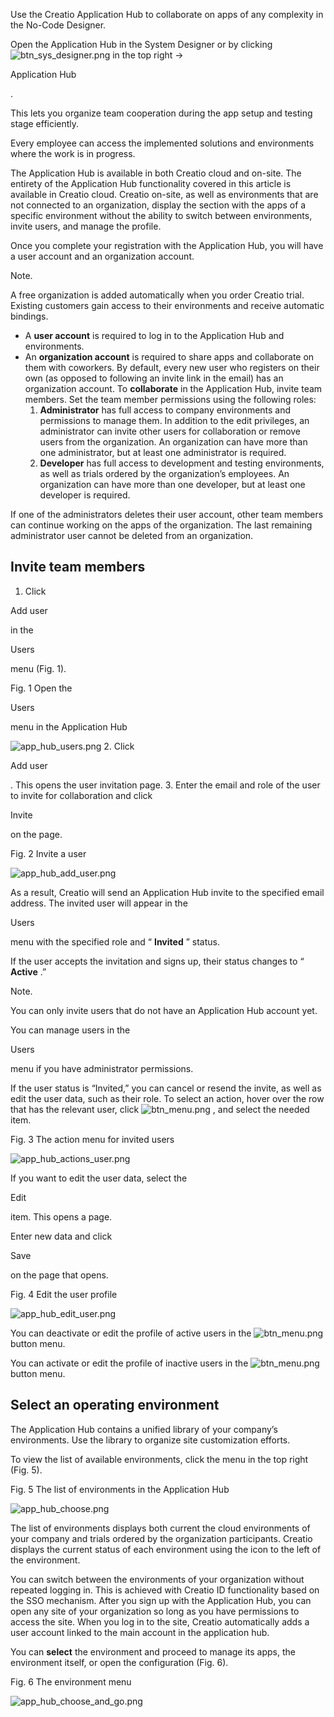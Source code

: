 


 Use the Creatio Application Hub to collaborate on apps of any complexity in the No-Code Designer.
 



 Open the Application Hub in the System Designer or by clicking
 ![btn_sys_designer.png](/docs/sites/en/files/images/NoCodePlatform/ApplicationHub/btn_sys_designer.png)
 in the top right →
 
 Application Hub
 
 .
 



 This lets you organize team cooperation during the app setup and testing stage efficiently.
 



 Every employee can access the implemented solutions and environments where the work is in progress.
 



 The Application Hub is available in both Creatio cloud and on-site. The entirety of the Application Hub functionality covered in this article is available in Creatio cloud. Creatio on-site, as well as environments that are not connected to an organization, display the section with the apps of a specific environment without the ability to switch between environments, invite users, and manage the profile.
 



 Once you complete your registration with the Application Hub, you will have a user account and an organization account.
 





 Note.
 
 A free organization is added automatically when you order Creatio trial. Existing customers gain access to their environments and receive automatic bindings.
 



* A
 **user account** 
 is required to log in to the Application Hub and environments.
* An
 **organization account** 
 is required to share apps and collaborate on them with coworkers. By default, every new user who registers on their own (as opposed to following an invite link in the email) has an organization account. To
 **collaborate** 
 in the Application Hub, invite team members. Set the team member permissions using the following roles:
	1. **Administrator** 
	 has full access to company environments and permissions to manage them. In addition to the edit privileges, an administrator can invite other users for collaboration or remove users from the organization. An organization can have more than one administrator, but at least one administrator is required.
	2. **Developer** 
	 has full access to development and testing environments, as well as trials ordered by the organization’s employees. An organization can have more than one developer, but at least one developer is required.



 If one of the administrators deletes their user account, other team members can continue working on the apps of the organization. The last remaining administrator user cannot be deleted from an organization.
 



 Invite team members
---------------------


1. Click
 
 Add user
 
 in the
 
 Users
 
 menu (Fig. 1).
 

 Fig. 1 Open the
 
 Users
 
 menu in the Application Hub
 

![app_hub_users.png](/docs/sites/en/files/images/NoCodePlatform/ApplicationHub/app_hub_users.png)
2. Click
 
 Add user
 
 . This opens the user invitation page.
3. Enter the email and role of the user to invite for collaboration and click
 
 Invite
 
 on the page.
 

 Fig. 2 Invite a user
 

![app_hub_add_user.png](/docs/sites/en/files/images/NoCodePlatform/ApplicationHub/app_hub_add_user.png)



 As a result, Creatio will send an Application Hub invite to the specified email address. The invited user will appear in the
 
 Users
 
 menu with the specified role and “
 **Invited** 
 ” status.
 



 If the user accepts the invitation and signs up, their status changes to “
 **Active** 
 .”
 





 Note.
 
 You can only invite users that do not have an Application Hub account yet.
 




 You can manage users in the
 
 Users
 
 menu if you have administrator permissions.
 



 If the user status is “Invited,” you can cancel or resend the invite, as well as edit the user data, such as their role. To select an action, hover over the row that has the relevant user, click
 ![btn_menu.png](/docs/sites/en/files/images/NoCodePlatform/ApplicationHub/btn_menu.png)
 , and select the needed item.
 




 Fig. 3 The action menu for invited users
 

![app_hub_actions_user.png](/docs/sites/en/files/images/NoCodePlatform/ApplicationHub/app_hub_actions_user.png)


 If you want to edit the user data, select the
 
 Edit
 
 item. This opens a page.
 



 Enter new data and click
 
 Save
 
 on the page that opens.
 




 Fig. 4 Edit the user profile
 

![app_hub_edit_user.png](/docs/sites/en/files/images/NoCodePlatform/ApplicationHub/app_hub_edit_user.png)


 You can deactivate or edit the profile of active users in the
 ![btn_menu.png](/docs/sites/en/files/images/NoCodePlatform/ApplicationHub/btn_menu.png)
 button menu.
 



 You can activate or edit the profile of inactive users in the
 ![btn_menu.png](/docs/sites/en/files/images/NoCodePlatform/ApplicationHub/btn_menu.png)
 button menu.
 





 Select an operating environment
---------------------------------



 The Application Hub contains a unified library of your company’s environments. Use the library to organize site customization efforts.
 



 To view the list of available environments, click the menu in the top right (Fig. 5).
 




 Fig. 5 The list of environments in the Application Hub
 

![app_hub_choose.png](/docs/sites/en/files/images/NoCodePlatform/ApplicationHub/app_hub_choose.png)



 The list of environments displays both current the cloud environments of your company and trials ordered by the organization participants. Creatio displays the current status of each environment using the icon to the left of the environment.
 



 You can switch between the environments of your organization without repeated logging in. This is achieved with Creatio ID functionality based on the SSO mechanism. After you sign up with the Application Hub, you can open any site of your organization so long as you have permissions to access the site. When you log in to the site, Creatio automatically adds a user account linked to the main account in the application hub.
 



 You can
 **select** 
 the environment and proceed to manage its apps, the environment itself, or open the configuration (Fig. 6).
 




 Fig. 6 The environment menu
 

![app_hub_choose_and_go.png](/docs/sites/en/files/images/NoCodePlatform/ApplicationHub/app_hub_choose_and_go.png)




